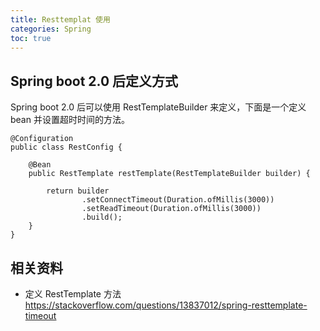 ```yaml
---
title: Resttemplat 使用
categories: Spring
toc: true
---
```


## Spring boot 2.0 后定义方式


Spring boot 2.0 后可以使用 RestTemplateBuilder 来定义，下面是一个定义 bean 并设置超时时间的方法。

```
@Configuration
public class RestConfig {

    @Bean
    public RestTemplate restTemplate(RestTemplateBuilder builder) {
        
        return builder
                .setConnectTimeout(Duration.ofMillis(3000))
                .setReadTimeout(Duration.ofMillis(3000))
                .build();
    }
}
```

## 相关资料
- 定义 RestTemplate 方法 https://stackoverflow.com/questions/13837012/spring-resttemplate-timeout